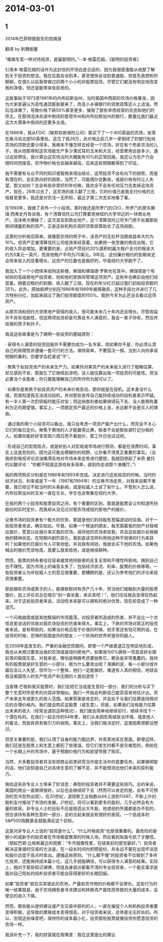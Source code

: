 # 2014-03-01

## 1

2014年巴菲特致股东的信摘录

翻译 by 刺猬偷腥

“像做生意一样对待投资，是最聪明的。”--本·格雷厄姆，《聪明的投资者》

引用本·格雷厄姆的话作为这封信的开场白是合适的，因为我很感激能从他那了解到关于投资的想法。我在后面会谈到本，甚至很快会谈到普通股，但首先我想和你聊聊，在很久以前我曾做过的两个小小的非股票投资。尽管它们都没有明显地改变我的净值，但还是能带来些启发的。

这故事始于1973至1981年的内布拉斯加州，当时美国中西部的农场价格暴涨，因为大家普遍认为恶性通货膨胀要来了，而且小乡镇银行的贷款政策还火上浇油。然后泡沫爆了，导致价格下跌50%甚至更多，摧毁了那些举债经营的农民和他们的债主。在那场泡沫余波中倒闭的爱荷华州和内布拉斯加州的银行，数量比我们最近这次大萧条中倒闭的还要多五倍。

在1986年，我从FDIC（联邦存款保险公司）那买下了一个400英亩的农场，坐落在奥马哈北部50英里处。这花了我28万，此价格比前几年一家倒闭了的银行批给农场的贷款还要少得多。我根本不懂怎样去经营一个农场，好在有个热爱农活的儿子。我从他那得知这农场能生产多少蒲式耳的玉米和大豆，经营费用会是多少。通过这些预估，我计算出这农场当时大概能有10%的正常回报。我还认为生产力会随时间而提高，农作物价格也会越来越高。后来这些预期都得到了印证。

我不需要有与众不同的知识或智商来得出结论，这项投资不会有向下的趋势，而是有潜在的，会实质向好的趋势。当然了，可能偶尔会歉收，或是价格有时让人失望。那又如何？总会有些非常好的年份嘛，我完全不会有任何压力去卖掉这块资产。现在，28年过去了，这农场的收入翻了三倍，它的价值已是我支付价格的五倍甚至更多。我还是对农活一无所知，最近才第二次去实地看了看。

在1993年，我做了另外一个小投资。那时我还是所罗门的CEO，所罗门的房东赖瑞·西弗史丹告诉我，有个清算信托公司打算要卖掉纽约大学邻近的一块商业地产。泡沫再次爆破了，这次波及到商业地产，这个清算信托公司专门用于处置那些倒闭储蓄机构的资产，正是这些机构乐观的贷款政策助长了这场闹剧。

这里的分析依旧简单。就像那农场的例子中，该资产的无杠杆当期收益率大约为10%。但资产正被清算信托公司低效率经营着，如果把一些空置的商店出租，它的收入将会增加。更重要的是，占地产项目约20%面积的最大租户支付的租金大约为5美元一英尺，而其他租户平均为70美元。9年后，这份廉价租约的到期肯定会带来收入的显著增长。这资产的位置也是极好的，毕竟纽约大学跑不了。

我加入了一个小团体来收购这栋楼，赖瑞和佛瑞德·罗斯也在其中。佛瑞德是个有经验的高级房地产投资者，他和他的家族将管理这项资产。这些年也确实由他们经营着。随着旧租约的到期，收入翻了三倍，现在的年分红已超过我们初始投资额的35%。此外，原始抵押分别在1996年和1999年被再融资，这种手段允许进行了几次特别分红，加起来超过了我们投资额度的150%。我到今天为止还没去看过这项资产。

从那农场和纽约大学房地产获得的收入，很可能未来几十年内还会增长。尽管收益并不具有戏剧性，但这两项投资却是可靠且令人满意的，我会一辈子持有，然后传给我的孩子和孙子。

我说这些故事是为了阐明一些投资的基础原则：

· 获得令人满意的投资回报并不需要你成为一名专家。但如果你不是，你必须认清自己的局限性并遵循一套可行的方法。保持简单，不要孤注一掷。当别人向你承诺短期的暴利，你要学会赶紧说“不”。

· 聚焦于拟投资资产的未来生产力。如果你对某资产的未来收入进行了粗略估算，却又感到不安，那就忘了它继续前进吧。没人能估算出每一项投资的可能性。但没必要当个全能者；你只要能理解自己的所作所为就可以了。

· 如果你是聚焦于拟投资资产的未来价格变动，那你就是在投机。这本身没什么错。但我知道我无法成功投机，并对那些宣传自己能持续成功的投机者表示怀疑。有一半人第一次扔铜板时能压对宝；但这些胜利者如果继续玩下去，没人能拥有赢利为正的期望值。事实上，一项既定资产最近的价格上涨，永远都不会是买入的理由。

· 通过我的两个小投资可以看出，我只会考虑一项资产能产出什么，而完全不关心它们的每日定价。聚焦于赛场的人才能赢得比赛，胜者不会是那些紧盯记分板的人。如果你能好好享受周六周日而不看股价，那工作日也试试吧。

· 形成自己的宏观观点，或是听别人对宏观或市场进行预测，都是在浪费时间。事实上这是危险的，因为这可能会模糊你的视野，让你看不清真正重要的事实。（当我听到电视评论员油嘴滑舌地对市场未来走势进行臆想，我就回想起了米奇·曼托的尖酸评论：“你都不知道这游戏有多简单，直到你走进那个演播厅。”）

我的两项购买分别是在1986年和1993年完成。决定进行这些投资的时候，当时的经济状况、利率或是下一年（1987和1994年）的证券市场走势，对我来说都不重要。我已经记不起当时的头条新闻，或是权威人士说了些什么，不管别人怎么说，内布拉斯加州的玉米一直在生长，学生也会聚集在纽约大学。

在我的两个小投资和股票投资之间，有个重要的区别。那就是股票会让你知道所持股份的实时定价，而我却从没见过对我农场或纽约房地产的报价。

证券市场的投资者有个极大的优势，那就是他们的持股有宽幅波动的估值。对于一些投资者来说，确实如此。毕竟，如果一个穆迪的朋友，每天围着我的财产对我喊出报价，愿意以此报价来买我的农场，或将他的农场卖给我，并且这些报价会根据他的精神状态，在短期内剧烈变化，我到底该怎样利用他这种不规律的行为来获利？如果他的日报价令人可笑地低，并且我有闲钱，我就会买下他的农场。如果他喊出的报价荒谬地高，我要么就卖给他，或是继续耕种。

然而，股票的持有者往往容易被其他持股者的反复无常和不理性所影响，搞到自己也不理性。因为市场上的噪音太多了，包括经济状况、利率、股票的价格等等。一些投资者认为听权威人士的意见很重要，更糟糕的是，还认为参考他们的评论来投资很重要。

那些拥有农场或房子的人，能够默默持有资产几十年，但当他们接触到大量的股票报价，加上评论员总在暗示“别一直坐着，来买卖吧！”，他们往往就会变得狂热起来。对于这些投资者来说，流动性本来是可以拥有的绝对优势，现在却变成了一种诅咒。

一个闪电崩盘或是其他极端的市场震荡，对投资者所造成的伤害，并不会比一个古怪且爱说话的邻居对我农场投资的伤害来得大。事实上，下跌的市场对真正的投资者来说，是有帮助的，如果当价格远低于价值的时候，他手里还有钱可用的话。在投资的时候，恐惧的氛围是你的朋友；一个欢快的世界却是你的敌人。

在2008年底发生的，严重的金融恐慌期间，即使一个严峻衰退正在明显地形成，我也从未想过要卖出我的农场或是纽约房地产。如果我100%拥有一项具良好长期前景的稳固生意，对我来说，哪怕是稍微考虑要抛售它，都会是非常愚蠢的。我持有的股票就是好生意的一小部分，那为什么要卖出呢？准确的说，每一小部分或许最后会让人失望，但作为一个整体，他们一定能做好。难道有人真的相信，地球会吞没美国惊人的生产性资产和无限的人类创造性？

当查理·芒格和我买股票时，我们会把它当成是生意的一部分，我们的分析与买下整个生意时所思考的内容非常相似。我们一开始会判断自己能否容易地估计出，资产未来五年或更久的收入范围。如果答案是肯定的，并且处于与我们估算底线相对应的合理价格内，我们就会购买这股票（或生意）。但是，如果我们没有能力估算出未来的收入（经常会遇到这种情况），我们就会简单地继续前行，继续寻找下一个潜在标的。在我们一起合作的54年里，我们从未因宏观或政治环境，或其他人的看法，而放弃具有吸引力的收购。事实上，当我们做决定时，这类因素想都没想过。

但至关重要的是，我们认清了自身的能力圈边界，并乖乖地呆在里面。即使这样，我们还是在股票上和生意上都犯了些错误。但它们发生时都不是灾难型的，例如在一个长期上升的市场中，基于预期价格行为和欲望导致了购买。

当然，大多数投资者并没有把商业前景研究当作是生活中的首要任务。如果够明智的话，他们会知道自己对具体生意的了解不足，并不能预测出他们未来的获利能力。

我给这些非专业人士带来了好消息：典型的投资者并不需要这些技巧。总的来说，美国的商业一直做得很好，以后也会继续好下去（然而可以肯定的是，会有不可预测的忽冷忽热出现）。在20世纪，道琼斯工业指数从66上涨到11497，不断上升的股利支付推动了市场的发展。21世纪，将可以看到更多的盈利，几乎必然会有大量的收获。非专业人士的目标不应是挑选出大牛股，他或他的外援都是办不到的，但应该持有各种生意的一部分，总的合起来就会有很好的表现。一个低成本的S&P500指数基金就能满足这个目标。

这是对非专业人士说的“投资是什么”。“什么时候投资”也是很重要的。最危险的是胆小的或新手的投资者在市场极度繁荣的时候入场，然后看到账面亏损了才醒悟。（想起巴顿·比格斯最近的观察：“牛市就像性爱，在结束前的感觉最好。”）投资者解决这类错时交易的方法是，在一段长时间内积攒股份，并永远不要在出现坏消息和股价远低于高点时卖出。遵循这些原则，“什么都不懂”的投资者不仅做到了多样化投资，还能保持成本最小化，这几乎就能确信，可以获得令人满意的结果。实际上，相对于那些知识渊博，但连自身弱点都看不清的专业投资者，一个能实事求是面对自己短处的纯朴投资者可能会获得更好的长期回报。

如果“投资者”疯狂买卖彼此的农地，产量和农作物的价格都不会增长。这些行为的唯一结果就是，由于农场拥有者寻求建议和转换资产属性而导致的大量的成本，会使总的收入下降。

然而，那些能从提供建议或产生交易中获利的人，一直在催促个人和机构投资者要变得积极。这导致的摩擦成本变得很高，对于投资者来说，总体是全无好处的。所以，忽视这些噪音吧，保持你的成本最小化，投资那些股票就像投资你愿意投资的农场一样。

我该补充一下，我的财富就在我嘴里：我在这里提出的建议

